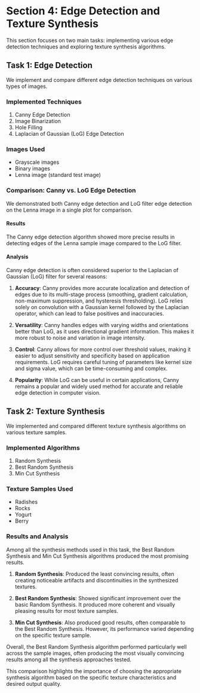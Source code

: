 # Section 4: Edge Detection and Texture Synthesis

This section focuses on two main tasks: implementing various edge detection techniques and exploring texture synthesis algorithms.

## Task 1: Edge Detection

We implement and compare different edge detection techniques on various types of images.

### Implemented Techniques

1. Canny Edge Detection
2. Image Binarization
3. Hole Filling
4. Laplacian of Gaussian (LoG) Edge Detection

### Images Used

- Grayscale images
- Binary images
- Lenna image (standard test image)

### Comparison: Canny vs. LoG Edge Detection

We demonstrated both Canny edge detection and LoG filter edge detection on the Lenna image in a single plot for comparison.

#### Results

The Canny edge detection algorithm showed more precise results in detecting edges of the Lenna sample image compared to the LoG filter.

#### Analysis

Canny edge detection is often considered superior to the Laplacian of Gaussian (LoG) filter for several reasons:

1. **Accuracy**: Canny provides more accurate localization and detection of edges due to its multi-stage process (smoothing, gradient calculation, non-maximum suppression, and hysteresis thresholding). LoG relies solely on convolution with a Gaussian kernel followed by the Laplacian operator, which can lead to false positives and inaccuracies.

2. **Versatility**: Canny handles edges with varying widths and orientations better than LoG, as it uses directional gradient information. This makes it more robust to noise and variation in image intensity.

3. **Control**: Canny allows for more control over threshold values, making it easier to adjust sensitivity and specificity based on application requirements. LoG requires careful tuning of parameters like kernel size and sigma value, which can be time-consuming and complex.

4. **Popularity**: While LoG can be useful in certain applications, Canny remains a popular and widely used method for accurate and reliable edge detection in computer vision.

## Task 2: Texture Synthesis

We implemented and compared different texture synthesis algorithms on various texture samples.

### Implemented Algorithms

1. Random Synthesis
2. Best Random Synthesis
3. Min Cut Synthesis

### Texture Samples Used

- Radishes
- Rocks
- Yogurt
- Berry

### Results and Analysis

Among all the synthesis methods used in this task, the Best Random Synthesis and Min Cut Synthesis algorithms produced the most promising results.

1. **Random Synthesis**: Produced the least convincing results, often creating noticeable artifacts and discontinuities in the synthesized textures.

2. **Best Random Synthesis**: Showed significant improvement over the basic Random Synthesis. It produced more coherent and visually pleasing results for most texture samples.

3. **Min Cut Synthesis**: Also produced good results, often comparable to the Best Random Synthesis. However, its performance varied depending on the specific texture sample.

Overall, the Best Random Synthesis algorithm performed particularly well across the sample images, often producing the most visually convincing results among all the synthesis approaches tested.

This comparison highlights the importance of choosing the appropriate synthesis algorithm based on the specific texture characteristics and desired output quality.